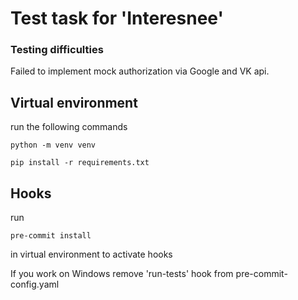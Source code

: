 # Test task for 'Interesnee'


### Testing difficulties
Failed to implement mock authorization via Google and VK api.

## Virtual environment
run the following commands

    python -m venv venv

    pip install -r requirements.txt

## Hooks
run

    pre-commit install

in virtual environment to activate hooks

If you work on Windows remove 'run-tests' hook from pre-commit-config.yaml
